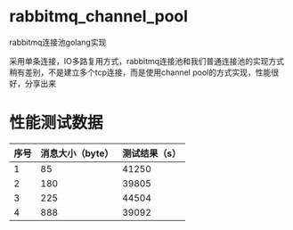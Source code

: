 # rabbitmq_channel_pool
rabbitmq连接池golang实现

采用单条连接，IO多路复用方式，rabbitmq连接池和我们普通连接池的实现方式稍有差别，不是建立多个tcp连接，而是使用channel pool的方式实现，性能很好，分享出来

# 性能测试数据

序号 | 消息大小（byte） |  测试结果（s）  
-|-|-
1 | 85 | 41250 |
2 | 180 | 39805 |
3 | 225 | 44504 | 
4 | 888 | 39092 | 